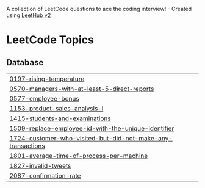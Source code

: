 A collection of LeetCode questions to ace the coding interview! - Created using [LeetHub v2](https://github.com/arunbhardwaj/LeetHub-2.0)
<!---LeetCode Topics Start-->
# LeetCode Topics
## Database
|  |
| ------- |
| [0197-rising-temperature](https://github.com/donkim1212/LeetCode/tree/master/0197-rising-temperature) |
| [0570-managers-with-at-least-5-direct-reports](https://github.com/donkim1212/LeetCode/tree/master/0570-managers-with-at-least-5-direct-reports) |
| [0577-employee-bonus](https://github.com/donkim1212/LeetCode/tree/master/0577-employee-bonus) |
| [1153-product-sales-analysis-i](https://github.com/donkim1212/LeetCode/tree/master/1153-product-sales-analysis-i) |
| [1415-students-and-examinations](https://github.com/donkim1212/LeetCode/tree/master/1415-students-and-examinations) |
| [1509-replace-employee-id-with-the-unique-identifier](https://github.com/donkim1212/LeetCode/tree/master/1509-replace-employee-id-with-the-unique-identifier) |
| [1724-customer-who-visited-but-did-not-make-any-transactions](https://github.com/donkim1212/LeetCode/tree/master/1724-customer-who-visited-but-did-not-make-any-transactions) |
| [1801-average-time-of-process-per-machine](https://github.com/donkim1212/LeetCode/tree/master/1801-average-time-of-process-per-machine) |
| [1827-invalid-tweets](https://github.com/donkim1212/LeetCode/tree/master/1827-invalid-tweets) |
| [2087-confirmation-rate](https://github.com/donkim1212/LeetCode/tree/master/2087-confirmation-rate) |
<!---LeetCode Topics End-->